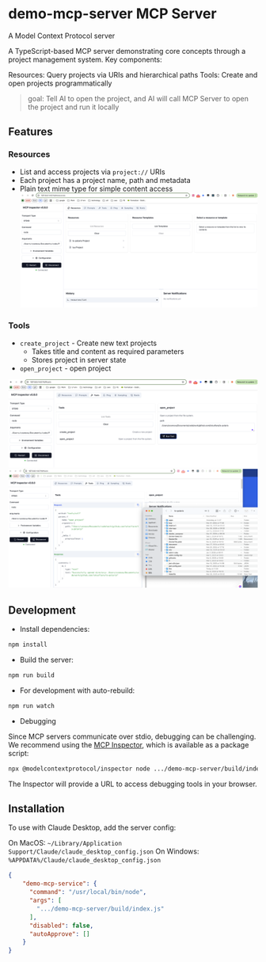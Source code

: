 # demo-mcp-server MCP Server

A Model Context Protocol server

A TypeScript-based MCP server demonstrating core concepts through a ​project management system. Key components:

​Resources: Query projects via URIs and hierarchical paths
​Tools: Create and open projects programmatically


>goal: Tell AI to open the project, and AI will call MCP Server to open the project and run it locally

## Features

### Resources
- List and access projects via `project://` URIs
- Each project has a project name, path and metadata
- Plain text mime type for simple content access
![Alt text](./resources/list_resources.png)

### Tools
- `create_project` - Create new text projects
  - Takes title and content as required parameters
  - Stores project in server state
- `open_project` - open project

![Alt text](./resources/open_project_1.png)
![Alt text](./resources/open_project_2.png)


## Development

- Install dependencies:
```bash
npm install
```

- Build the server:
```bash
npm run build
```

- For development with auto-rebuild:
```bash
npm run watch
```


- Debugging

Since MCP servers communicate over stdio, debugging can be challenging. We recommend using the [MCP Inspector](https://github.com/modelcontextprotocol/inspector), which is available as a package script:

```bash
npx @modelcontextprotocol/inspector node .../demo-mcp-server/build/index.js
```

The Inspector will provide a URL to access debugging tools in your browser.


## Installation

To use with Claude Desktop, add the server config:

On MacOS: `~/Library/Application Support/Claude/claude_desktop_config.json`
On Windows: `%APPDATA%/Claude/claude_desktop_config.json`

```json
{
    "demo-mcp-service": {
      "command": "/usr/local/bin/node",
      "args": [
        ".../demo-mcp-server/build/index.js"
      ],
      "disabled": false,
      "autoApprove": []
    }
}
```

